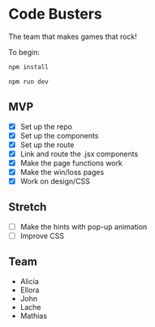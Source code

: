 # Code Busters

The team that makes games that rock!

To begin:

```sh
npm install
```

```sh
npm run dev
```

## MVP 

- [x] Set up the repo
- [x] Set up the components
- [x] Set up the route
- [x] Link and route the .jsx components
- [x] Make the page functions work
- [x] Make the win/loss pages
- [x] Work on design/CSS

## Stretch
- [ ] Make the hints with pop-up animation
- [ ] Improve CSS

## Team
- Alicia
- Ellora
- John
- Lache
- Mathias


